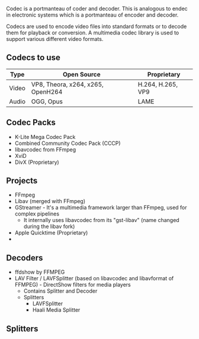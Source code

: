 Codec is a portmanteau of coder and decoder. This is analogous to endec in electronic systems which is a portmanteau of encoder and decoder.

Codecs are used to encode video files into standard formats or to decode them for playback or conversion. A multimedia codec library is used to support various different video formats.

## Codecs to use

| Type  | Open Source                       | Proprietary       |
| ----- | --------------------------------- | ----------------- |
| Video | VP8, Theora, x264, x265, OpenH264 | H.264, H.265, VP9 | 
| Audio | OGG, Opus                         | LAME              |

## Codec Packs

- K-Lite Mega Codec Pack
- Combined Community Codec Pack (CCCP)
- libavcodec from FFmpeg
- XviD
- DivX (Proprietary)

## Projects
- FFmpeg
- Libav (merged with FFmpeg)
- GStreamer - It's a multimedia framework larger than FFmpeg, used for complex pipelines
	- It internally uses libavcodec from its "gst-libav" (name changed during the libav fork)
- Apple Quicktime (Proprietary)
- 

## Decoders
- ffdshow by FFMPEG
- LAV Filter / LAVFSplitter (based on libavcodec and libavformat of FFMPEG) - DirectShow filters for media players
	- Contains Splitter and Decoder
	- Splitters
		- LAVFSplitter
		- Haali Media Splitter

## Splitters